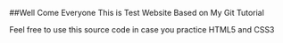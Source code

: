 ##Well Come Everyone This is Test Website Based on My Git Tutorial

Feel free to use this source code in case you practice HTML5 and CSS3